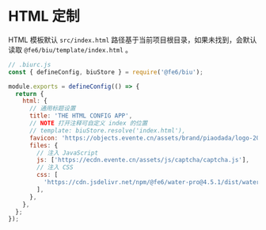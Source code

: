 <!-- @format -->

# HTML 定制

HTML 模板默认 `src/index.html` 路径基于当前项目根目录，如果未找到，会默认读取 `@fe6/biu/template/index.html` 。

```js
// .biurc.js
const { defineConfig, biuStore } = require('@fe6/biu');

module.exports = defineConfig(() => {
  return {
    html: {
      // 通用标题设置
      title: 'THE HTML CONFIG APP',
      // NOTE 打开注释可自定义 index 的位置
      // template: biuStore.resolve('index.html'),
      favicon: 'https://objects.evente.cn/assets/brand/piaodada/logo-200.png',
      files: {
        // 注入 JavaScript
        js: ['https://ecdn.evente.cn/assets/js/captcha/captcha.js'],
        // 注入 CSS
        css: [
          'https://cdn.jsdelivr.net/npm/@fe6/water-pro@4.5.1/dist/water.min.css',
        ],
      },
    },
  };
});
```
